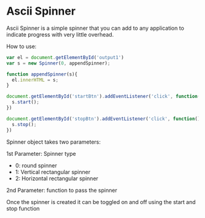 # Ascii Spinner

Ascii Spinner is a simple spinner that you can add to any application to indicate progress with very little overhead.  

How to use:

```JavaScript
var el = document.getElementById('output1')
var s = new Spinner(0, appendSpinner);

function appendSpinner(s){
  el.innerHTML = s;
}

document.getElementById('startBtn').addEventListener('click', function(){
  s.start();
})

document.getElementById('stopBtn').addEventListener('click', function(){
  s.stop();
})
```

Spinner object takes two parameters:

1st Parameter: Spinner type
* 0: round spinner
* 1: Vertical rectangular spinner
* 2: Horizontal rectangular spinner

2nd Parameter: function to pass the spinner

Once the spinner is created it can be toggled on and off using the start and stop function
